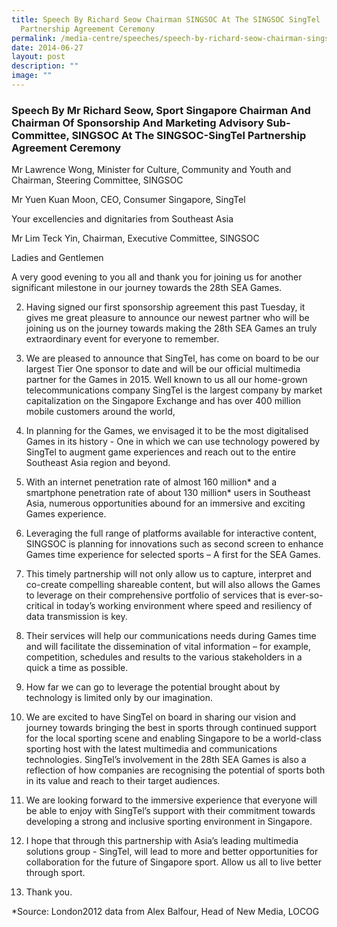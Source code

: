 ```yaml
---
title: Speech By Richard Seow Chairman SINGSOC At The SINGSOC SingTel
  Partnership Agreement Ceremony
permalink: /media-centre/speeches/speech-by-richard-seow-chairman-singsoc-at-the-singsoc-singtel-partnership/
date: 2014-06-27
layout: post
description: ""
image: ""
---
```


### **Speech By Mr Richard Seow, Sport Singapore Chairman And Chairman Of Sponsorship And Marketing Advisory Sub-Committee, SINGSOC At The SINGSOC-SingTel Partnership Agreement Ceremony**

Mr Lawrence Wong, Minister for Culture, Community and Youth and Chairman, Steering Committee, SINGSOC

Mr Yuen Kuan Moon, CEO, Consumer Singapore, SingTel

Your excellencies and dignitaries from Southeast Asia

Mr Lim Teck Yin, Chairman, Executive Committee, SINGSOC

Ladies and Gentlemen

A very good evening to you all and thank you for joining us for another significant milestone in our journey towards the 28th SEA Games.

2. Having signed our first sponsorship agreement this past Tuesday, it gives me great pleasure to announce our newest partner who will be joining us on the journey towards making the 28th SEA Games an truly extraordinary event for everyone to remember. 

3. We are pleased to announce that SingTel, has come on board to be our largest Tier One sponsor to date and will be our official multimedia partner for the Games in 2015. Well known to us all our home-grown telecommunications company SingTel is the largest company by market capitalization on the Singapore Exchange and has over 400 million mobile customers around the world,

4. In planning for the Games, we envisaged it to be the most digitalised Games in its history - One in which we can use technology powered by SingTel to augment game experiences and reach out to the entire Southeast Asia region and beyond. 

5. With an internet penetration rate of almost 160 million* and a smartphone penetration rate of about 130 million* users in Southeast Asia, numerous opportunities abound for an immersive and exciting Games experience.

6. Leveraging the full range of platforms available for interactive content, SINGSOC is planning for innovations such as second screen to enhance Games time experience for selected sports – A first for the SEA Games. 

7. This timely partnership will not only allow us to capture, interpret and co-create compelling shareable content, but will also allows the Games to leverage on their comprehensive portfolio of services that is ever-so-critical in today’s working environment where speed and resiliency of data transmission is key. 

8. Their services will help our communications needs during Games time and will facilitate the dissemination of vital information – for example, competition, schedules and results to the various stakeholders in a quick a time as possible. 

9. How far we can go to leverage the potential brought about by technology is limited only by our imagination. 

10. We are excited to have SingTel on board in sharing our vision and journey towards bringing the best in sports through continued support for the local sporting scene and enabling Singapore to be a world-class sporting host with the latest multimedia and communications technologies. SingTel’s involvement in the 28th SEA Games is also a reflection of how companies are recognising the potential of sports both in its value and reach to their target audiences. 

11. We are looking forward to the immersive experience that everyone will be able to enjoy with SingTel’s support with their commitment towards developing a strong and inclusive sporting environment in Singapore. 

12. I hope that through this partnership with Asia’s leading multimedia solutions group - SingTel, will lead to more and better opportunities for collaboration for the future of Singapore sport. Allow us all to live better through sport.

13. Thank you.

*Source: London2012 data from Alex Balfour, Head of New Media, LOCOG